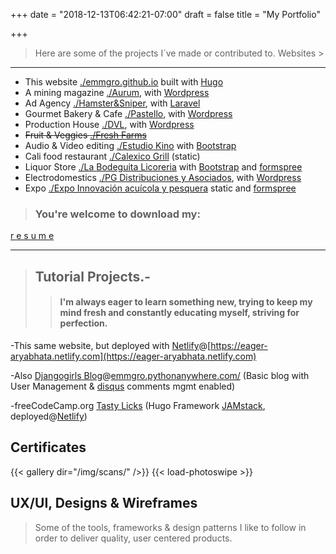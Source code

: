 +++
date = "2018-12-13T06:42:21-07:00"
draft = false
title = "My Portfolio"

+++
> Here are some of the projects I´ve made or contributed to.
> Websites >
---

- This website [./emmgro.github.io](http://emmgro.github.io) built with [Hugo](http://gohugo.io)
- A mining magazine [./Aurum](http://aurumonline.mx), with [Wordpress](https://wordpress.org)
- Ad Agency [./Hamster&Sniper](http://hamsterysniper.com/), with [Laravel](https://laravel.com/)
- Gourmet Bakery & Cafe [./Pastello](http://pastello.com.mx), with [Wordpress](https://wordpress.org)
- Production House [./DVL](http://www.dvl.com.mx/), with [Wordpress](https://wordpress.org)
- ~~Fruit & Veggies [./Fresh Farms](http://freshfarms.com)~~
- Audio & Video editing [./Estudio Kino](https://kinoestudio.com.mx/) with [Bootstrap](https://getbootstrap.com)
- Cali food restaurant [./Calexico Grill](https://www.calexicogrill.com/) (static)
- Liquor Store [./La Bodeguita Licoreria](http://bodeguita.mx) with [Bootstrap](https://getbootstrap.com) and [formspree](https://formspree.io)
- Electrodomestics [./PG Distribuciones y Asociados](http://pgdistribuciones.com/), with [Wordpress](https://wordpress.org)
- Expo [./Expo Innovación acuícola y pesquera](http://expoinnovacionayp.com/) static and [formspree](https://formspree.io)

> ### You're welcome to download my:
[r e s u m e](/resume.pdf)

---
> ## Tutorial Projects.-
>> #### I'm always eager to learn something new, trying to keep my mind fresh and constantly educating myself, striving for perfection.

-This same website, but deployed with [Netlify](https://www.netlify.com/)@[https://eager-aryabhata.netlify.com](https://eager-aryabhata.netlify.com)

-Also [Djangogirls Blog](http://djangogirls.org)@[emmgro.pythonanywhere.com/](http://emmgro.pythonanywhere.com/) (Basic blog with User Management & [disqus](http://disqus.com) comments mgmt enabled)

-freeCodeCamp.org [Tasty Licks](https://angry-stallman.netlify.com) (Hugo Framework [JAMstack](https://jamstack.org/), deployed@[Netlify](https://www.netlify.com/))

## Certificates
{{< gallery dir="/img/scans/" />}} {{< load-photoswipe >}}

## UX/UI, Designs & Wireframes
> Some of the tools, frameworks & design patterns I like to follow in order to deliver quality, user centered products.